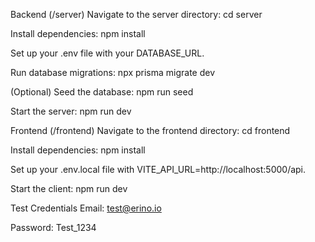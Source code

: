 Backend (/server)
Navigate to the server directory: cd server

Install dependencies: npm install

Set up your .env file with your DATABASE_URL.

Run database migrations: npx prisma migrate dev

(Optional) Seed the database: npm run seed

Start the server: npm run dev

Frontend (/frontend)
Navigate to the frontend directory: cd frontend

Install dependencies: npm install

Set up your .env.local file with VITE_API_URL=http://localhost:5000/api.

Start the client: npm run dev

Test Credentials
Email: test@erino.io

Password: Test_1234